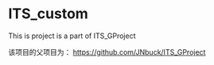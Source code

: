 # ITS_custom
This is project is a part of ITS_GProject

该项目的父项目为： https://github.com/JNbuck/ITS_GProject
